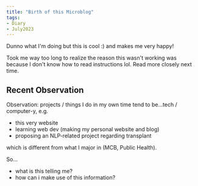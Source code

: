 ```yaml
---
title: "Birth of this Microblog"
tags:
- Diary
- July2023
---
```


Dunno what I'm doing but this is cool :) and makes me very happy!

Took me way too long to realize the reason this wasn't working was because I don't know how to read instructions lol. Read more closely next time. 

## Recent Observation
Observation: projects / things I do in my own time tend to be...tech / computer-y, e.g.
- this very website
- learning web dev (making my personal website and blog)
- proposing an NLP-related project regarding transplant

which is different from what I major in (MCB, Public Health). 

So...
- what is this telling me? 
- how can i make use of this information? 


